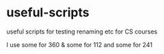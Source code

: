 # useful-scripts
useful scripts for testing renaming etc for CS courses

I use some for 360 & some for 112 and some for 241 
